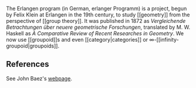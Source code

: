The Erlangen program (in German, erlanger Programm) is a project, begun by Felix Klein at Erlangen in the 19th century, to study [[geometry]] from the perspective of [[group theory]].  It was published in 1872 as _Vergleichende Betrachtungen &uuml;ber neuere geometrische Forschungen_, translated by M. W. Haskell as _A Comparative Review of Recent Researches in Geometry_. We now use [[groupoid]]s and even [[category|categories]] or $\infty$-[[infinity-groupoid|groupoids]].

## References ##

See John Baez's [webpage](http://math.ucr.edu/home/baez/erlangen/).